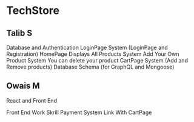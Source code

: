 # TechStore

## Talib S

Database and Authentication
LoginPage System (LoginPage and Registration)
HomePage Displays All Products System
Add Your Own Product System
You can delete your product
CartPage System (Add and Remove products)
Database Schema (for GraphQL and Mongoose)

## Owais M 

React and Front End

Front End Work
Skrill Payment System Link With CartPage